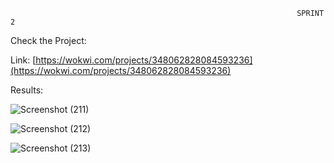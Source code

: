                                                                     SPRINT 2
  
  Check the Project:
         
  Link: [https://wokwi.com/projects/348062828084593236](https://wokwi.com/projects/348062828084593236) 
        
 
  Results:
                    
  ![Screenshot (211)](https://user-images.githubusercontent.com/113611989/201530157-8e71714c-4fcc-482d-acc5-5a4324bcf7d5.png)
  
  ![Screenshot (212)](https://user-images.githubusercontent.com/113611989/201530240-f8dcd1a7-21c9-43c7-9988-16ab06d27d09.png)
  
  ![Screenshot (213)](https://user-images.githubusercontent.com/113611989/201530262-b9855b7e-4ca5-4c99-92f1-6fa7d2c54761.png)

